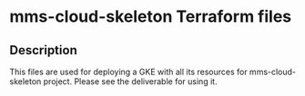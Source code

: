 # mms-cloud-skeleton Terraform  files

## Description

This files are used for deploying a GKE with all its resources for mms-cloud-skeleton project. Please see the deliverable for using it.

